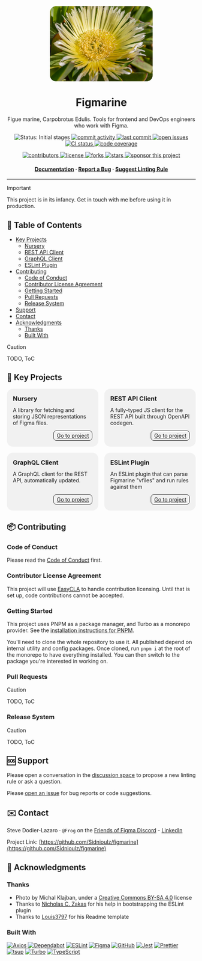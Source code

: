 <div align="center">
  <picture style="display: flex; flex-direction: column; align-items: center;">
    <source src="./static/Carpobrotus_edulis.avif" type="image/avif" />
    <img style="border-radius: 1rem;"
      src="./static/Carpobrotus_edulis.jpg"
      alt="The flower of the sour fig is a large Pseudanthium inflorescence that contrasts in size with its small, elongated succulent leaves."
      loading="lazy"
      decoding="async"
      height="200"
    />
  </picture>

  <h1>Figmarine</h1>
  
  <p>
    Figue marine, Carpobrotus Edulis. Tools for frontend and DevOps engineers who work with Figma.
  </p>
  
  <p>
    <img src="https://img.shields.io/badge/status-initial_stages-orange" alt="Status: Initial stages" />
    <a href="https://github.com/Sidnioulz/figmarine/commits">
      <img src="https://img.shields.io/github/commit-activity/m/Sidnioulz/figmarine" alt="commit activity" />
    </a>
    <a href="https://github.com/Sidnioulz/figmarine/commits">
      <img src="https://img.shields.io/github/last-commit/Sidnioulz/figmarine" alt="last commit" />
    </a>
    <a href="https://github.com/Sidnioulz/figmarine/issues/">
      <img src="https://img.shields.io/github/issues/Sidnioulz/figmarine" alt="open issues" />
    </a>
    <a href="https://github.com/Sidnioulz/figmarine/actions/workflows/continuous-integration.yml">
      <img src="https://github.com/Sidnioulz/figmarine/actions/workflows/continuous-integration.yml/badge.svg" alt="CI status" />
    </a>
    <a href="https://codecov.io/gh/Sidnioulz/figmarine">
      <img src="https://codecov.io/gh/Sidnioulz/figmarine/graph/badge.svg?token=4SX3N57XH3" alt="code coverage" />
    </a>
  </p>
  <p>
    <a href="https://github.com/Sidnioulz/figmarine/graphs/contributors">
      <img src="https://img.shields.io/github/contributors/Sidnioulz/figmarine" alt="contributors" />
    </a>
    <a href="https://github.com/Sidnioulz/figmarine/blob/main/LICENSE">
      <img src="https://img.shields.io/github/license/Sidnioulz/figmarine.svg" alt="license" />
    </a>
    <a href="https://github.com/Sidnioulz/figmarine/network/members">
      <img src="https://img.shields.io/github/forks/Sidnioulz/figmarine" alt="forks" />
    </a>
    <a href="https://github.com/Sidnioulz/figmarine/stargazers">
      <img src="https://img.shields.io/github/stars/Sidnioulz/figmarine" alt="stars" />
    </a>
    <a href="https://github.com/Sidnioulz/figmarine/stargazers">
      <img src="https://img.shields.io/badge/sponsor-30363D?logo=GitHub-Sponsors&logoColor=#EA4AAA" alt="sponsor this project" />
    </a>
  </p>

  <h4>
    <a href="https://github.com/Sidnioulz/figmarine">Documentation</a>
  <span> · </span>
    <a href="https://github.com/Sidnioulz/figmarine/issues/">Report a Bug</a>
  <span> · </span>
    <a href="https://github.com/Sidnioulz/figmarine/discussions/new?category=linting-rules">Suggest Linting Rule</a>
  </h4>
</div>

---

> [!IMPORTANT]
> This project is in its infancy. Get in touch with me before using it in production.

## :notebook_with_decorative_cover: Table of Contents

<!-- no toc -->
- [Key Projects](#star2-key-projects)
  * [Nursery](#nursery)
  * [REST API Client](#rest-api-client)
  * [GraphQL Client](#graphql-client)
  * [ESLint Plugin](#eslint-plugin)
- [Contributing](#:package:-contributing)
  * [Code of Conduct](#code-of-conduct)
  * [Contributor License Agreement](#contributor-license-agreement)
  * [Getting Started](#getting-started)
  * [Pull Requests](#pull-requests)
  * [Release System](#release-system)
- [Support](#:sos:-support)
- [Contact](#:envelope:-contact)
- [Acknowledgments](#:yellow_heart:-acknowledgments)
  * [Thanks](#thanks)
  * [Built With](#built-with)



> [!CAUTION]
> TODO, ToC

## :star2: Key Projects

<div style="display: flex; gap: 1rem; flex-wrap: wrap">
  <group style="flex: 1; border-radius: 1rem; min-width: 200px; box-shadow: box-shadow: 12px 12px 2px 1px rgba(0, 0, 255, .2); background: #8888881a; padding: 1rem; display: flex; flex-direction: column; gap: 0.75rem">
  <h3 style="margin: 0;">Nursery</h3>
  <span style="flex: 1">A library for fetching and storing JSON representations of Figma files.</span>
  <a style="align-self: end; padding: .25rem .5rem; border-radius: .5rem; border: 1px solid currentColor;" href="./apps/nursery/">Go to project</a>
  </group>
  <group style="flex: 1; border-radius: 1rem; min-width: 200px; box-shadow: box-shadow: 12px 12px 2px 1px rgba(0, 0, 255, .2); background: #8888881a; padding: 1rem; display: flex; flex-direction: column; gap: 0.75rem">
  <h3 style="margin: 0;">REST API Client</h3>
  <span style="flex: 1">A fully-typed JS client for the REST API built through OpenAPI codegen.</span>
  <a style="align-self: end; padding: .25rem .5rem; border-radius: .5rem; border: 1px solid currentColor;" href="./packages/rest/">Go to project</a>
  </group>
  <group style="flex: 1; border-radius: 1rem; min-width: 200px; box-shadow: box-shadow: 12px 12px 2px 1px rgba(0, 0, 255, .2); background: #8888881a; padding: 1rem; display: flex; flex-direction: column; gap: 0.75rem">
  <h3 style="margin: 0;">GraphQL Client</h3>
  <span style="flex: 1">A GraphQL client for the REST API, automatically updated.</span>
  <a style="align-self: end; padding: .25rem .5rem; border-radius: .5rem; border: 1px solid currentColor;" href="./packages/graphql/">Go to project</a>
  </group>
  <group style="flex: 1; border-radius: 1rem; min-width: 200px; box-shadow: box-shadow: 12px 12px 2px 1px rgba(0, 0, 255, .2); background: #8888881a; padding: 1rem; display: flex; flex-direction: column; gap: 0.75rem">
  <h3 style="margin: 0;">ESLint Plugin</h3>
  <span style="flex: 1">An ESLint plugin that can parse Figmarine "vfiles" and run rules against them</span>
  <a style="align-self: end; padding: .25rem .5rem; border-radius: .5rem; border: 1px solid currentColor;" href="./packages/eslint-plugin-figma/">Go to project</a>
  </group>
</div>


## :package: Contributing

### Code of Conduct

Please read the [Code of Conduct](https://github.com/Sidnioulz/figmarine/blob/main/CODE_OF_CONDUCT.md) first.

### Contributor License Agreement

This project will use [EasyCLA](https://docs.linuxfoundation.org/lfx/easycla) to handle contribution licensing. Until that is set up, code contributions cannot be accepted.

### Getting Started

This project uses PNPM as a package manager, and Turbo as a monorepo provider. See the [installation instructions for PNPM](https://pnpm.io/installation).

You'll need to clone the whole repository to use it. All published depend on internal utility and config packages. Once cloned, run `pnpm i` at the root of the monorepo to have everything installed. You can then switch to the package you're interested in working on.

### Pull Requests

> [!CAUTION]
> TODO, ToC


### Release System

> [!CAUTION]
> TODO, ToC


## :sos: Support

Please open a conversation in the [discussion space](https://github.com/Sidnioulz/figmarine/discussions) to propose a new linting rule or ask a question.

Please [open an issue](https://github.com/Sidnioulz/figmarine/issues/new) for bug reports or code suggestions.

## :envelope: Contact

Steve Dodier-Lazaro · `@Frog` on the [Friends of Figma Discord](https://discord.gg/figma) - [LinkedIn](https://www.linkedin.com/in/stevedodierlazaro/)

Project Link: [https://github.com/Sidnioulz/figmarine](https://github.com/Sidnioulz/figmarine)

## :yellow_heart: Acknowledgments

### Thanks
* Photo by Michal Klajban, under a [Creative Commons BY-SA 4.0](https://creativecommons.org/licenses/by-sa/4.0/deed.en) license
* Thanks to [Nicholas C. Zakas](https://github.com/nzakas) for his help in bootstrapping the ESLint plugin
* Thanks to [Louis3797](https://github.com/Louis3797) for his Readme template

### Built With
[![Axios](https://img.shields.io/badge/Axios-5a29e4?logo=axios&logoColor=white)](https://axios-http.com/)
[![Dependabot](https://img.shields.io/badge/Dependabot-025E8C?logo=dependabot&logoColor=white)](https://github.com/dependabot)
[![ESLint](https://img.shields.io/badge/ESLint-4b32c3?logo=eslint&logoColor=white)]([XXXXXX](https://eslint.org/))
[![Figma](https://img.shields.io/badge/Figma-a259ff?logo=figma&logoColor=white)](https://github.com/figma/rest-api-spec/)
[![GitHub](https://img.shields.io/badge/GitHub-0d1117?logo=github&logoColor=white)](https://github.com/solutions/ci-cd)
[![Jest](https://img.shields.io/badge/Jest-99425b?logo=jest&logoColor=white)](https://jestjs.io/)
[![Prettier](https://img.shields.io/badge/Prettier-f8bc45?logo=prettier&logoColor=black)](https://prettier.io/)
[![tsup](https://img.shields.io/badge/tsup-fde047)](https://tsup.egoist.dev/)
[![Turbo](https://img.shields.io/badge/Turbo-0096ff?logo=turbo&logoColor=white)](https://turbo.build/)
[![TypeScript](https://img.shields.io/badge/TypeScript-3178c6?logo=typescript&logoColor=white)](https://www.typescriptlang.org/)